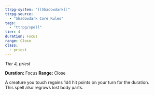```yaml
---
ttrpg-system: "[[Shadowdark]]"
ttrpg-source: 
  - "Shadowdark Core Rules"
tags:
  - "ttrpg/spell"
tier: 4
duration: Focus
range: Close
class:
  - priest
---
```

*Tier 4, priest*

**Duration:** Focus
**Range:** Close

A creature you touch regains 1d4 hit points on your turn for the duration. This spell also regrows lost body parts.
